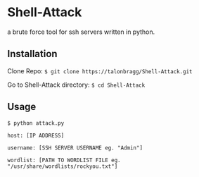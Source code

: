 # Shell-Attack
a brute force tool for ssh servers written in python.
 
## Installation

Clone Repo:
`$ git clone https://talonbragg/Shell-Attack.git`

Go to Shell-Attack directory:
`$ cd Shell-Attack`


## Usage

`$ python attack.py`

`host: [IP ADDRESS]`

`username: [SSH SERVER USERNAME eg. "Admin"]`

`wordlist: [PATH TO WORDLIST FILE eg. "/usr/share/wordlists/rockyou.txt"]`
